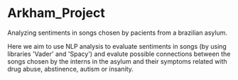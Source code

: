 # Arkham_Project
Analyzing sentiments in songs chosen by pacients from a brazilian asylum. 

Here we aim to use NLP analysis to evaluate sentiments in songs (by using libraries 'Vader' and 'Spacy') and evalute possible connections between the songs chosen by the interns in the asylum and their symptoms related with drug abuse, abstinence, autism or insanity. 
